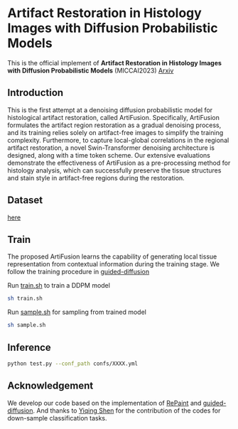 # Artifact Restoration in Histology Images with Diffusion Probabilistic Models

This is the official implement of **Artifact Restoration in Histology Images with Diffusion Probabilistic Models** (MICCAI2023) [Arxiv](https://arxiv.org/abs/2307.14262)

## Introduction

This is the first attempt at a denoising diffusion probabilistic model for histological artifact restoration, called ArtiFusion. Specifically, ArtiFusion formulates the artifact region restoration as a gradual denoising process, and its training relies solely on artifact-free images to simplify the training complexity. Furthermore, to capture local-global correlations in the regional artifact restoration, a novel Swin-Transformer denoising architecture is designed, along with a time token scheme. Our extensive evaluations demonstrate the effectiveness of ArtiFusion as a pre-processing method for histology analysis, which can successfully preserve the tissue structures and stain style in artifact-free regions during the restoration.

## Dataset

[here](https://drive.google.com/drive/folders/1R75R2WjEpZMZU3l2GKPzsNpCmIBJN-ps?usp=drive_link)

## Train

The proposed ArtiFusion learns the capability of generating local tissue representation from contextual information during the training stage. We follow the training procedure in [guided-diffusion](https://github.com/openai/guided-diffusion)

Run [train.sh](model_training/train.sh) to train a DDPM model
```bash
sh train.sh
```
Run [sample.sh](model_training/sample.sh) for sampling from trained model
```bash
sh sample.sh
```

## Inference
```bash
python test.py --conf_path confs/XXXX.yml
```


## Acknowledgement
We develop our code based on the implementation of [RePaint](https://github.com/andreas128/RePaint) and [guided-diffusion](https://github.com/openai/guided-diffusion). And thanks to [Yiqing Shen](https://github.com/yiqings) for the contribution of the codes for down-sample classification tasks.
